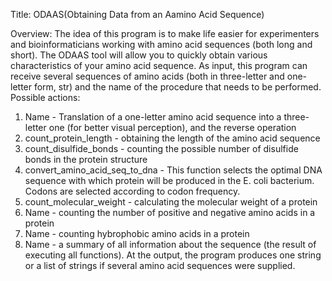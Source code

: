 Title: ODAAS(Obtaining Data from an Aamino Acid Sequence)

Overview:
The idea of this program is to make life easier for experimenters and bioinformaticians working with amino acid sequences (both long and short). The ODAAS tool will allow you to quickly obtain 
various characteristics of your amino acid sequence. As input, this program can receive several sequences of amino acids (both in three-letter and one-letter form, str) and the name of the procedure 
that needs to be performed. Possible actions:
1. Name - Translation of a one-letter amino acid sequence into a three-letter one (for better visual perception), and the reverse operation
2. count_protein_length - obtaining the length of the amino acid sequence
3. count_disulfide_bonds - counting the possible number of disulfide bonds in the protein structure
4. convert_amino_acid_seq_to_dna - This function selects the optimal DNA sequence with which protein will be produced in the E. coli bacterium. Codons are selected according to codon frequency.
5. count_molecular_weight - calculating the molecular weight of a protein
6. Name - counting the number of positive and negative amino acids in a protein
7. Name - counting hybrophobic amino acids in a protein
8. Name - a summary of all information about the sequence (the result of executing all functions).
At the output, the program produces one string or a list of strings if several amino acid sequences were supplied.

